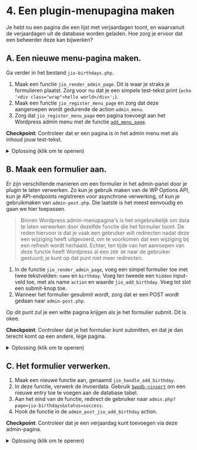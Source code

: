 # 4. Een plugin-menupagina maken

Je hebt nu een pagina die een lijst met verjaardagen toont, en waarvanuit de verjaardagen uit de database worden geladen.
Hoe zorg je ervoor dat een beheerder deze kan bijwerken?

## A. Een nieuwe menu-pagina maken.

Ga verder in het bestand `jio-birthdays.php`.

1. Maak een functie `jio_render_admin_page`. Dit is waar je straks je formulieren plaatst. Zorg voor nu dat je een simpele test-tekst print (`echo '<div class="wrap">hello world</div>';`).
2. Maak een functie `jio_register_menu_page` en zorg dat deze aangeroepen wordt gedurende de action `admin_menu`.
3. Zorg dat `jio_register_menu_page` een pagina toevoegt aan het Wordpress admin menu met de functie [`add_menu_page`](https://developer.wordpress.org/reference/functions/add_menu_page/).

**Checkpoint**: Controleer dat er een pagina is in het admin menu met als inhoud jouw test-tekst.

<details>
<summary>Oplossing (klik om te openen)</summary>

```php
function jio_render_admin_page() {
    echo '<div class="wrap">Hello world!</div>';
}

function jio_register_menu_page() {
  add_menu_page( 'JIO Birthdays', 'JIO Verjaardagen', 'manage_options', 'jio-birthdays', 'jio_render_admin_page');
}
add_action('admin_menu', 'jio_register_menu_page');
```

</details>
    
## B. Maak een formulier aan.

Er zijn verschillende manieren om een formulier in het admin-panel door je plugin te laten verwerken. Zo kun je gebruik maken van de WP Options API, kun je API-endpoints registreren voor asynchrone verwerking, of kun je gebruikmaken van `admin-post.php`. Die laatste is het meest eenvoudig en gaan we hier toepassen.

> Binnen Wordpress admin-menupagina's is het ongebruikelijk om data te laten verwerken door dezelfde functie die het formulier toont. De reden hiervoor is dat je vaak een gebruiker wilt redirecten nadat deze een wijziging heeft uitgevoerd, om te voorkomen dat een wijziging bij een refresh wordt herhaald. Echter, ten tijde van het aanroepen van deze functie heeft Wordpress al een `200 OK` naar de gebruiker gestuurd; je kunt op dat punt niet meer redirecten.

1. In de functie `jio_render_admin_page`, voeg een simpel formulier toe met twee tekstvelden: `name` en `birthday`. Voeg ten tweede een `hidden` input-veld toe, met als name `action` en waarde `jio_add_birthday`. Voeg tot slot een submit-knop toe.
2. Wanneer het formulier gesubmit wordt, zorg dat er een POST wordt gedaan naar `admin-post.php`.

Op dit punt zul je een witte pagina krijgen als je het formulier submit. Dit is okee.

**Checkpoint**: Controleer dat je het formulier kunt submitten, en dat je dan terecht komt op een andere, lege pagina.

<details>
<summary>Oplossing (klik om te openen)</summary>

```php
function jio_render_admin_page() {
    ?>
    <div class="wrap">
    <form action="?page=jio-birthdays" method="POST">
        <input type="hidden" name="action" value="jio_add_birthday" />
        <p>
            <label id="jio-name-label" for="jio-name">Name *</label>
            <input id="jio-name" name="name" aria-labelledby="jio-name-label" />
        </p>

        <p>
            <label id="jio-birthday-label" for="jio-birthday">Birthday *</label>
            <input id="jio-birthday" name="birthday" aria-labelledby="jio-birthday-label" placeholder="yyyy-mm-dd" />
        </p>

        <input name="submit" type="submit" value="Opslaan" />
    </form>
    </div>
    <?php
}

```

</details>

## C. Het formulier verwerken.

1. Maak een nieuwe functie aan, genaamd `jio_handle_add_birthday`.
2. In deze functie, verwerk de invoerdata. Gebruik [`$wpdb->insert`](https://developer.wordpress.org/reference/classes/wpdb/insert/) om een nieuwe entry toe te voegen aan de database tabel.
3. Aan het eind van de functie, redirect de gebruiker naar `admin.php?page=jio-birthdays&status=success`.
4. Hook de functie in de `admin_post_jio_add_birthday` action.

**Checkpoint**: Controleer dat je een verjaardag kunt toevoegen via deze admin-pagina.

<details>
<summary>Oplossing (klik om te openen)</summary>

```php
function jio_handle_add_birthday() {
    global $wpdb;

    $name = $_POST["name"] ?? null;
    $birthday = $_POST["birthday"] ?? null;
    if (!$name || !$birthday) {
        wp_redirect("admin.php?page=jio-birthdays&status=error");
        exit;
    }

    $result = $wpdb->insert("{$wpdb->prefix}jio_birthdays", ["name" => $name, "birthday" => $birthday], ["%s", "%s"]);

    $redirect_page = "admin.php?page=jio-birthdays&status=" . ($result ? "success" : "error");
    wp_redirect($redirect_page);
    exit;
}

add_action('admin_post_jio_add_birthday', 'jio_handle_add_birthday');

</details>
